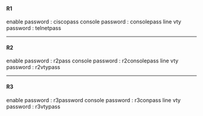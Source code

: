 


#### R1 
enable password   :   ciscopass
console password  :   consolepass
line vty password :   telnetpass

-----
#### R2
enable password   :   r2pass
console password  :   r2consolepass
line vty password :   r2vtypass

---
#### R3
enable password   :   r3password
console password  :   r3conpass
line vty password :   r3vtypass

